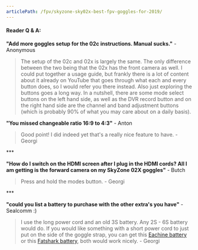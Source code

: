 ```yaml
---
articlePath: /fpv/skyzone-sky02x-best-fpv-goggles-for-2019/
---
```


#### Reader Q & A:

**"Add more goggles setup for the 02c instructions. Manual sucks."** - Anonymous

> The setup of the 02c and 02x is largely the same. The only difference between the two being that the 02x has the front camera as well. I could put together a usage guide, but frankly there is a lot of content about it already on YouTube that goes through what each and every button does, so I would refer you there instead. Also just exploring the buttons goes a long way. In a nutshell, there are some mode select buttons on the left hand side, as well as the DVR record button and on the right hand side are the channel and band adjustment buttons (which is probably 90% of what you may care about on a daily basis).

**"You missed changeable ratio 16:9 to 4:3"** - Anton

> Good point! I did indeed yet that's a really nice feature to have. - Georgi

\*\*\*

**"How do I switch on the HDMI screen after I plug in the HDMI cords? All I am getting is the forward camera on my SkyZone 02X goggles"** - Butch

> Press and hold the modes button. - Georgi

\*\*\*

**"could you list a battery to purchase with the other extra's you have"** - Sealcomm :)

> I use the long power cord and an old 3S battery. Any 2S - 6S battery would do. If you would like something with a short power cord to just put on the side of the goggle strap, you can get this [Eachine battery](https://bit.ly/eachine-2s-goggle-battery) or this [Fatshark battery](https://bit.ly/fatshark-goggle-battery), both would work nicely. - Georgi
